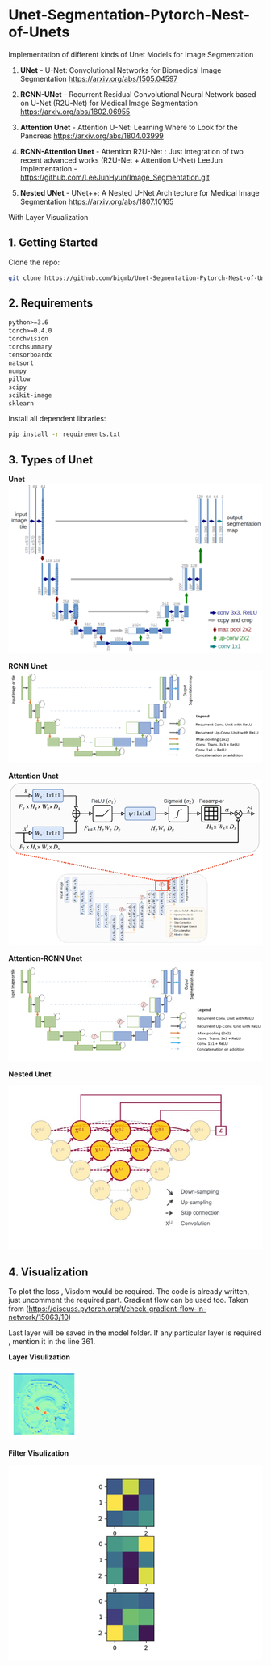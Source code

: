 # Unet-Segmentation-Pytorch-Nest-of-Unets
Implementation of different kinds of Unet Models for Image Segmentation

1) **UNet** - U-Net: Convolutional Networks for Biomedical Image Segmentation
https://arxiv.org/abs/1505.04597

2) **RCNN-UNet** - Recurrent Residual Convolutional Neural Network based on U-Net (R2U-Net) for Medical Image Segmentation
https://arxiv.org/abs/1802.06955

3) **Attention Unet** - Attention U-Net: Learning Where to Look for the Pancreas
https://arxiv.org/abs/1804.03999

4) **RCNN-Attention Unet** - Attention R2U-Net : Just integration of two recent advanced works (R2U-Net + Attention U-Net)
LeeJun Implementation - https://github.com/LeeJunHyun/Image_Segmentation.git

5) **Nested UNet** - UNet++: A Nested U-Net Architecture for Medical Image Segmentation
https://arxiv.org/abs/1807.10165

With Layer Visualization

## 1. Getting Started

Clone the repo:

  ```bash
  git clone https://github.com/bigmb/Unet-Segmentation-Pytorch-Nest-of-Unets.git
  ```

## 2. Requirements

```
python>=3.6
torch>=0.4.0
torchvision
torchsummary
tensorboardx
natsort
numpy
pillow
scipy
scikit-image
sklearn
```
Install all dependent libraries:
  ```bash
  pip install -r requirements.txt
  ```
  
  ## 3. Types of Unet
  
  **Unet**
  ![unet1](/images/unet1.png)
  
  **RCNN Unet**
  ![r2unet](/images/r2unet.png)
  
  
  **Attention Unet**
  ![att-unet](/images/att-unet.png)
  
  
  **Attention-RCNN Unet**
  ![att-r2u](/images/att-r2u.png)
  
  
  **Nested Unet**
  
  ![nested](/images/nested.jpg)

## 4. Visualization

To plot the loss , Visdom would be required. The code is already written, just uncomment the required part.
Gradient flow can be used too. Taken from (https://discuss.pytorch.org/t/check-gradient-flow-in-network/15063/10)

Last layer will be saved in the model folder. If any particular layer is required , mention it in the line 361.

**Layer Visulization**

![l2](/images/l2.png)

**Filter Visulization**

![filt1](/images/filt1.png)

